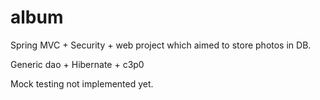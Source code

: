 album
=====

Spring MVC + Security + web project which aimed to store photos in DB.

Generic dao + Hibernate + c3p0

Mock testing not implemented yet.
